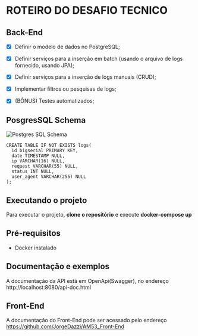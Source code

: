 ROTEIRO DO DESAFIO TECNICO
======

Back-End
-------

- [x] Definir o modelo de dados no PostgreSQL;
- [x] Definir serviços para a inserção em batch (usando o arquivo de logs fornecido, usando JPA);
- [x] Definir serviços para a inserção de logs manuais (CRUD);
- [x] Implementar filtros ou pesquisas de logs;
- [x] (BÔNUS) Testes automatizados;


PosgresSQL Schema
-------

![Postgres SQL Schema](https://i.ibb.co/0tY2080/Screenshot-2020-05-19-at-19-47-46.png)


```postgres-sql
CREATE TABLE IF NOT EXISTS logs(
  id bigserial PRIMARY KEY,
  date TIMESTAMP NULL,
  ip VARCHAR(16) NULL,
  request VARCHAR(55) NULL,
  status INT NULL,
  user_agent VARCHAR(255) NULL
);
```
Executando o projeto
-------
Para executar o projeto, __clone o repositório__ e execute __docker-compose up__

Pré-requisitos
-------
- Docker instalado

Documentação e exemplos
-------
A documentação da API está em OpenApi(Swagger), no endereço http://localhost:8080/api-doc.html

Front-End
-------
A documentação do Front-End pode ser acessado pelo endereço https://github.com/JorgeDazzi/AM53_Front-End